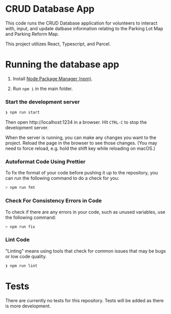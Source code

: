 # CRUD Database App

This code runs the CRUD Database application for volunteers to interact with, input, and update datbase information relating to the Parking Lot Map and Parking Reform Map.

This project utilizes React, Typescript, and Parcel.

# Running the database app

1. Install [Node Package Manager (npm)](https://nodejs.dev/en/download/).

2. Run `npm i` in the main folder.

### Start the development server

```bash
❯ npm run start
```

Then open http://localhost:1234 in a browser. Hit `CTRL-C` to stop the development server.

When the server is running, you can make any changes you want to the project. Reload the page in the browser to see those changes. (You may need to force reload, e.g. hold the shift key while reloading on macOS.)

### Autoformat Code Using Prettier
To fix the format of your code before pushing it up to the repository, you can run the following command to do a check for you:

```bash
> npm run fmt
```

### Check For Consistency Errors in Code
To check if there are any errors in your code, such as unused variables, use the following command:

```bash
> npm run fix
```

### Lint Code
"Linting" means using tools that check for common issues that may be bugs or low code quality.

```bash
❯ npm run lint
```

# Tests
There are currently no tests for this repository. Tests will be added as there is more development.
